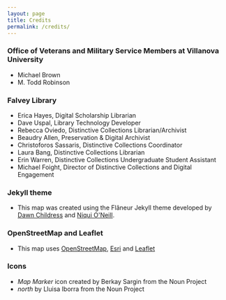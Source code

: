 ```yaml
---
layout: page
title: Credits
permalink: /credits/
---
```


### Office of Veterans and Military Service Members at Villanova University
* Michael Brown
* M. Todd Robinson

### Falvey Library
* Erica Hayes, Digital Scholarship Librarian
* Dave Uspal, Library Technology Developer
* Rebecca Oviedo, Distinctive Collections Librarian/Archivist
* Beaudry Allen, Preservation & Digital Archivist
* Christoforos Sassaris, Distinctive Collections Coordinator
* Laura Bang, Distinctive Collections Librarian
* Erin Warren, Distinctive Collections Undergraduate Student Assistant
* Michael Foight, Director of Distinctive Collections and Digital Engagement

### Jekyll theme
* This map was created using the Flâneur Jekyll theme developed by [Dawn Childress](https://github.com/kirschbombe) and [Niqui O'Neill](https://github.com/dnoneill).

### OpenStreetMap and Leaflet
* This map uses [OpenStreetMap](https://www.openstreetmap.org/#map=5/38.007/-95.844), [Esri](https://esri.github.io/esri-leaflet/) and [Leaflet](https://leafletjs.com/)

### Icons
* _Map Marker_ icon created by Berkay Sargin from the Noun Project
* _north_ by Lluisa Iborra from the Noun Project
